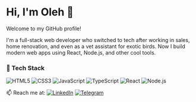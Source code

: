 # Hi, I'm Oleh 👋

Welcome to my GitHub profile!

I'm a full-stack web developer who switched to tech after working in sales, home renovation, and even as a vet assistant for exotic birds.
Now I build modern web apps using React, Node.js, and other cool tools.

### 🔧 Tech Stack

![HTML5](https://img.shields.io/badge/-HTML5-E34F26?style=flat&logo=html5&logoColor=white)
![CSS3](https://img.shields.io/badge/-CSS3-1572B6?style=flat&logo=css3&logoColor=white)
![JavaScript](https://img.shields.io/badge/-JavaScript-black?style=flat&logo=javascript)
![TypeScript](https://img.shields.io/badge/-TypeScript-007ACC?style=flat&logo=typescript)
![React](https://img.shields.io/badge/-React-20232a?style=flat&logo=react)
![Node.js](https://img.shields.io/badge/-Node.js-339933?style=flat&logo=node.js)

📫 Reach me at:
[![LinkedIn](https://img.shields.io/badge/-LinkedIn-blue?logo=linkedin&style=flat)](https://linkedin.com/in/yourusername)
[![Telegram](https://img.shields.io/badge/-@yourhandle-2CA5E0?style=flat&logo=telegram&logoColor=white)](https://t.me/yourhandle)
